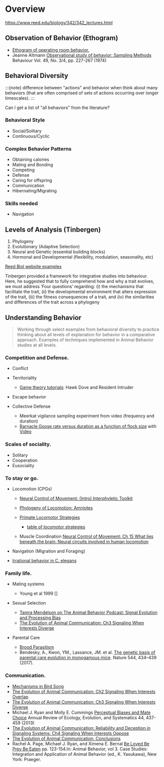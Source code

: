 # Overview

https://www.reed.edu/biology/342/342_lectures.html

## Observation of Behavior (Ethogram)

- [Ethogram of operating room behavior.](https://dx.doi.org/10.1007%2Fs12160-016-9773-0)
- Jeanne Altmann [Observational study of behavior: Sampling Methods](https://www.jstor.org/stable/4533591?seq=1) Behaviour
Vol. 49, No. 3/4, pp. 227-267 (1974)

## Behavioral Diversity

:::{note}
difference between "actions" and behavior when think about many behaviors (that are often comprised of sets of actions occurring over longer timescales).
:::

Can I get a list of "all behaviors" from the literature?

### Behavioral Style

- Social/Solitary
- Continuous/Cyclic

### Complex Behavior Patterns

- Obtaining calories
- Mating and Bonding
- Competing
- Defense
- Caring for offspring
- Communication
- Hibernating/Migrating


### Skills needed

- Navigation

## Levels of Analysis (Tinbergen)

1. Phylogeny
2. Evolutionary (Adaptive Selection)
3. Neural and Genetic (essential building blocks)
4. Hormonal and Developmental (flexibility, modulation, seasonality, etc)

[Reed Biol website examples](https://www.reed.edu/biology/courses/BIO342/2016_pages/Webs2016.html)

Tinbergen provided a framework for integrative studies into behaviour. Here, he suggested that to fully comprehend how and why a trait evolves, we must address ‘Four questions’ regarding: (i) the mechanisms that facilitate the trait, (ii) the developmental environment that alters expression of the trait, (iii) the fitness consequences of a trait, and (iv) the similarities and differences of the trait across a phylogeny

## Understanding Behavior

> Working through select examples from behavioral diversity to practice thinking about all levels of explanation for behavior in a comparative approach. Examples of techniques implemented in Animal Behavior studies at all levels. 

### Competition and Defense.
- Conflict
- Territoriality 

	- [Game theory tutorials](http://pages.nbb.cornell.edu/Gamebug/): Hawk Dove and Resident Intruder

- Escape behavior
- Collective Defense

	- Meerkat vigilance sampling experiment from video (frequency and duration)
	- [Barnacle Goose rate versus duration as a function of flock size](https://bookdown.org/denajane13/BIONB_2210_Summer_2021/computer-lab-4-vigilance-behavior.html#part-1-barnacle-goose-vigilance) with [Video](https://player.vimeo.com/video/73290888)

### Scales of sociality.
- Solitary
- Cooperation
- Eusociality

### To stay or go.
- Locomotion (CPGs)
	- [Neural Control of Movement: (Intro) Interphyletic Toolkit](https://doi.org/10.1016/B978-0-12-816477-8.09997-X)
	- [Phylogeny of Locomotion: Amniotes](https://academic.oup.com/icb/article-pdf/41/3/586/6034458/i0003-1569-041-03-0586.pdf)
	- [Primate Locomotor Strategies](https://scholar.harvard.edu/files/dlieberman/files/2015f.pdf)

		- [table of locomotor strategies](http://abacus.bates.edu/acad/depts/biobook/P-locom.htm)

	- Muscle Coordination [Neural Control of Movement: Ch 15 What lies beneath the brain: Neural circuits involved in human locomotion](https://doi.org/10.1016/B978-0-12-816477-8.00015-6)

- Navigation (Migration and Foraging)
- [Irrational behavior in C. elegans](https://doi.org/10.1038/s41467-019-11163-3)

### Family life.
- Mating systems

	- Young et al 1999 []

- Sexual Selection

	- [Tamra Mendelson on The Animal Behavior Podcast: Signal Evolution and Processing Bias](https://theanimalbehaviorpodcast.buzzsprout.com/1540180/10615918-s2e2-tamra-mendelson-on-signal-evolution-and-processing-bias)
	- [The Evolution of Animal Communication: Ch3 Signaling When Interests Diverge](https://www.jstor.org/stable/pdf/j.ctt7s9pr.7.pdf?refreqid=excelsior%3A216a95f1f8983fe112d617ce52c0fc64&ab_segments=&origin=&acceptTC=1)

- Parental Care

	- [Brood Parasitism](https://www.nature.com/articles/362743a0.pdf)
	- Bendesky, A., Kwon, YM., Lassance, JM. et al. [The genetic basis of parental care evolution in monogamous mice](https://doi.org/10.1038/nature22074). Nature 544, 434–439 (2017). 

### Communication. 
- [Mechanisms in Bird Song](https://doi.org/10.1016/j.anbehav.2021.04.009)
- [The Evolution of Animal Communication: Ch2 Signaling When Interests Overlap](https://www.jstor.org/stable/pdf/j.ctt7s9pr.6.pdf?refreqid=excelsior%3A4574f71958c2a4c2d042283b0e8fa4a8&ab_segments=&origin=)
- [The Evolution of Animal Communication: Ch3 Signaling When Interests Diverge](https://www.jstor.org/stable/pdf/j.ctt7s9pr.7.pdf?refreqid=excelsior%3A216a95f1f8983fe112d617ce52c0fc64&ab_segments=&origin=&acceptTC=1)
- Michael J. Ryan and Molly E. Cummings [Perceptual Biases and Mate Choice](http://www.sbs.utexas.edu/ryan/Publications/2013/2013AREES44%20%20online%20pre.pdf) Annual Review of Ecology, Evolution, and Systematics 44, 437-459 (2013)
- [The Evolution of Animal Communication: Reliability and Deception in
Signaling Systems: Ch4 Signaling When Interests Oppose](https://www.jstor.org/stable/pdf/j.ctt7s9pr.8.pdf?refreqid=excelsior%3Afd93cecc992c798f51cd1cdb865d64e9&ab_segments=&origin=)
- [The Evolution of Animal Communication: Conclusions](https://www.jstor.org/stable/pdf/j.ctt7s9pr.10.pdf?refreqid=excelsior%3Af7b78a58130701c87f0569df5e01aca2&ab_segments=&origin=&acceptTC=1)
- Rachel A. Page, Michael J. Ryan, and Ximena E. Bernal [Be Loved Be Prey Be Eaten](http://www.sbs.utexas.edu/ryan/Publications/2013/2013InYasakawa.pdf) pp. 123-154.In: Animal Behavior, vol 3. Case Studies: Integration and Application of Animal Behavior (ed., K. Yasukawa), New York: Praeger. 
